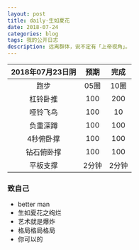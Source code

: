 ```yaml
---
layout: post
title: daily-生如夏花
date: 2018-07-24
categories: blog
tags: 我的公开日志
description: 远离群体，说不定有「上帝视角」。
---
```

|2018年07月23日阴|预期|完成|  
|:----:|:----:|:----:|  
|跑步|05圈|10圈|
|杠铃卧推|100|200|
|哑铃飞鸟|100|10|
|负重深蹲|100|100|
|4秒俯卧撑|100|100|
|钻石俯卧撑|100|100|
|平板支撑|2分钟|2分钟|

### 致自己
- better man
- 生如夏花之绚烂
- 艺术就是爆炸
- 格局格局格局
- 你可以的
